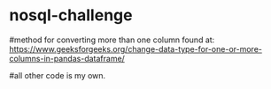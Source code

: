 # nosql-challenge

#method for converting more than one column found at: https://www.geeksforgeeks.org/change-data-type-for-one-or-more-columns-in-pandas-dataframe/

#all other code is my own. 
